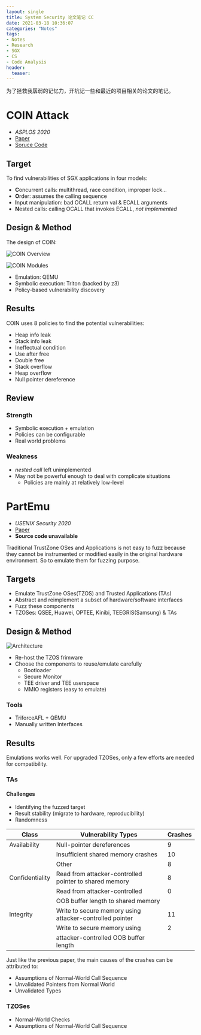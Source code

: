 ```yaml
---
layout: single
title: System Security 论文笔记 CC
date: 2021-03-18 10:36:07
categories: "Notes"
tags:
- Notes
- Research
- SGX
- CS
- Code Analysis
header:
  teaser: 
---
```


为了拯救我孱弱的记忆力，开坑记一些和最近的项目相关的论文的笔记。

# COIN Attack

- *ASPLOS 2020*
- [Paper](http://ww2.cs.fsu.edu/~khandake/paper/coin_asplos_2020.pdf)
- [Soruce Code](https://github.com/mustakimur/COIN-Attacks)

## Target

To find vulnerabilities of SGX applications in four models: 
- **C**oncurrent calls: multithread, race condition, improper lock...
- **O**rder: assumes the calling sequence
- **I**nput manipulation: bad OCALL return val & ECALL arguments
- **N**ested calls: calling OCALL that invokes ECALL, *not implemented*

## Design & Method

The design of COIN:

![COIN Overview](/images/CCPapers/COIN2.png)

![COIN Modules](/images/CCPapers/COIN3.png)

- Emulation: QEMU
- Symbolic execution: Triton (backed by z3)
- Policy-based vulnerability discovery

## Results

COIN uses 8 policies to find the potential vulnerabilities:

- Heap info leak 
- Stack info leak 
- Ineffectual condition
- Use after free
- Double free
- Stack overflow
- Heap overflow
- Null pointer dereference

## Review

### Strength

- Symbolic execution + emulation
- Policies can be configurable
- Real world problems

### Weakness

- *nested call* left unimplemented
- May not be powerful enough to deal with complicate situations
  - Policies are mainly at relatively low-level

# PartEmu

- *USENIX Security 2020*
- [Paper](https://www.usenix.org/conference/usenixsecurity20/presentation/harrison)
- **Source code unavailable**

Traditional TrustZone OSes and Applications is not easy to fuzz because they cannot be instrumented or modified easily in the original hardware environment. So to emulate them for fuzzing purpose.

## Targets

- Emulate TrustZone OSes(TZOS) and Trusted Applications (TAs) 
- Abstract and reimplement a subset of hardware/software interfaces
- Fuzz these components
- TZOSes: QSEE, Huawei, OPTEE, Kinibi, TEEGRIS(Samsung) & TAs

## Design & Method

![Architecture](/images/CCPapers/PARTEMU2.png)

- Re-host the TZOS frimware
- Choose the components to reuse/emulate carefully
  - Bootloader
  - Secure Monitor
  - TEE driver and TEE userspace
  - MMIO registers (easy to emulate)

### Tools

- TriforceAFL + QEMU
- Manually written Interfaces

## Results

Emulations works well. For upgraded TZOSes, only a few efforts are needed for compatibility.

### TAs

#### Challenges

- Identifying the fuzzed target
- Result stability (migrate to hardware, reproducibility)
- Randomness

| Class           | Vulnerability Types                                       | Crashes |
| --------------- | --------------------------------------------------------- | ------- |
| Availability    | Null-pointer  dereferences                                | 9       |
|                 | Insufficient shared memory crashes                        | 10      |
|                 | Other                                                     | 8       |
| Confidentiality | Read from attacker-controlled pointer  to shared memory   | 8       |
|                 | Read from attacker-controlled                             | 0       |
|                 | OOB buffer length to shared memory                        |
| Integrity       | Write to secure memory using  attacker-controlled pointer | 11      |
|                 | Write to secure memory using                              | 2       |
|                 | attacker-controlled OOB buffer length                     |         |

Just like the previous paper, the main causes of the crashes can be attributed to:
- Assumptions of Normal-World Call Sequence
- Unvalidated Pointers from Normal World
- Unvalidated Types

### TZOSes

- Normal-World Checks
- Assumptions of Normal-World Call Sequence